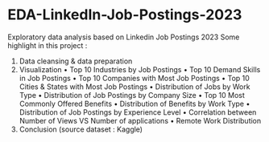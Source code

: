 # EDA-LinkedIn-Job-Postings-2023
Exploratory data analysis based on Linkedin Job Postings 2023
Some highlight in this project :
1.	Data cleansing & data preparation
2.	Visualization
•	Top 10 Industries by Job Postings
•	Top 10 Demand Skills in Job Postings
•	Top 10 Companies with Most Job Postings
•	Top 10 Cities & States with Most Job Postings
•	Distribution of Jobs by Work Type
•	Distribution of Job Postings by Company Size
•	Top 10 Most Commonly Offered Benefits
•	Distribution of Benefits by Work Type
•	Distribution of Job Postings by Experience Level
•	Correlation between Number of Views VS Number of applications
•	Remote Work Distribution
3.	Conclusion
(source dataset : Kaggle)
